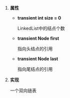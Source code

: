 1. **属性**  
   
   * **transient int size = 0**  
     
     LinkedList中的结点个数
   
   * **transient Node<E> first**
     
     指向头结点的引用
   
   * **transient Node<E> last**
     
     指向尾结点的引用

2. **实现**
   
   一个双向链表